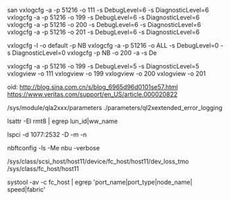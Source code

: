 san
vxlogcfg -a -p 51216 -o 111 -s DebugLevel=6 -s DiagnosticLevel=6
vxlogcfg -a -p 51216 -o 199 -s DebugLevel=6 -s DiagnosticLevel=6
vxlogcfg -a -p 51216 -o 200 -s DebugLevel=6 -s DiagnosticLevel=6
vxlogcfg -a -p 51216 -o 201 -s DebugLevel=6 -s DiagnosticLevel=6
 
vxlogcfg -l -o default -p NB
vxlogcfg -a -p 51216 -o ALL -s DebugLevel=0 -s DiagnosticLevel=0
vxlogcfg -p NB -o 200 -a -s De

vxlogcfg -a -p 51216 -o 199 -s DebugLevel=5 -s DiagnosticLevel=5
vxlogview -o 111
vxlogview -o 199
vxlogview -o 200
vxlogview -o 201
   
oid:
http://blog.sina.com.cn/s/blog_6965d96d0101se57.html
https://www.veritas.com/support/en_US/article.000020822
    
     
/sys/module/qla2xxx/parameters
./parameters/ql2xextended_error_logging
      
lsattr -El rmt8 | egrep lun_id\|ww_name

lspci -d 1077:2532 -D -m -n
        
nbftconfig -ls -Me nbu -verbose
         
/sys/class/scsi_host/host11/device/fc_host/host11/dev_loss_tmo
/sys/class/fc_host/host11
           
            
systool -av -c fc_host | egrep 'port_name|port_type|node_name| speed|fabric'

